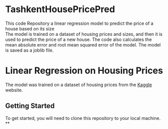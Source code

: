 # TashkentHousePricePred
This code Repository a linear regression model to predict the price of a house based on its size
<br>
 The model is trained on a dataset of housing prices and sizes, and then it is used to predict the price of a new house. The code also calculates the mean absolute error and root mean squared error of the model. The model is saved as a joblib file.

 # Linear Regression on Housing Prices

 The model was trained on a dataset of housing prices from the [Kaggle](https://www.kaggle.com/) website.

## Getting Started

To get started, you will need to clone this repository to your local machine. 
**


